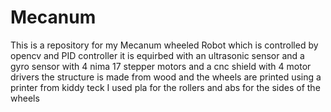 # Mecanum
This is a repository for my Mecanum wheeled Robot which is controlled by opencv and PID controller
it is equirbed with an ultrasonic sensor and a gyro sensor 
with 4 nima 17 stepper motors and a cnc shield with 4 motor drivers 
the structure is made from wood and the wheels are printed using a printer from kiddy teck 
I used pla for the rollers and abs for the sides of the wheels 

